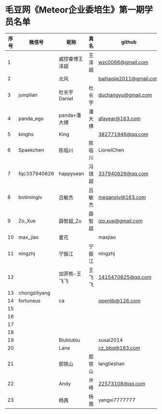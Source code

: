# 毛豆网《Meteor企业委培生》第一期学员名单

|序号| 微信号  | 昵称   | 真名 | github | Moxtra |
|---|-------|-------|------|------|------|
|1||威控睿博王泽超|王泽超| wzc0066@gmail.com| wzc0066@gmail.com|
|2||北风||baihaojie2011@gmail.com| baihaojie2011@126.com|
|3|junqilian|杜长宇Daniel|杜长宇| duchangyu@gmail.com| changyudu@163.com|
|4|panda_ego|panda+潘大搏|潘大搏|afayear@163.com|afayear@163.com|
|5|kinghs|King||382771946@qq.com|382771946@qq.com|
|6|Spaekchen|陈临川|陈临川|LionelChen|lionelchen@outlook.com|
|7|fqc337940626|happysean|冯琪超| 337940626@qq.com |337940626@qq.com|
|8|botiminglv|吕敏杰|吕敏杰|meganolv@163.com|meganolv@163.com|
|9|Zo_Xue|薛智超_Zo|薛智超|izo.xue@gmail.com|izo.xue@gmail.com|
|10|max_jiao|夏花||maxjiao|maxjiao|
|11|ningzhj|宁振江|宁振江|ningzhj| ningzhj@126.com|
|12||加菲熊-王飞飞|王飞飞| 1415470825@qq.com|1415470825@qq.com|
|13|chongziliyang||||liyangth@126.com|
|14|fortuneus|ca||openlib@126.com|openlib@126.com |
|15|||||klbjlabs@gmail.com |
|16|||||zhaoic@163.com |
|17|||||douhengshan.kenny@gmail.com|
|18|||||masterzhiwei@gmail.com|
|19||Biubiubiu||xusai2014|13048699388@163.com|
|20||Lane||cz_bbq@163.com|andontest102@163.com|
|21| |郎铁山|郎铁山|langtieshan|958326652@qq.com|
|22| |Andy|许峰|22573108@qq.com|未注册|
|23||杨茜|杨茜|yangxi7777777| wgringd@126.com|